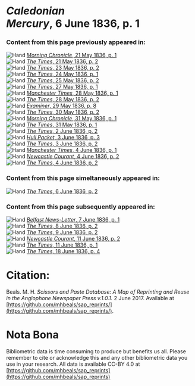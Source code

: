 # *Caledonian Mercury*, 6 June 1836, p. 1  
  
### Content from this page previously appeared in:  
![Hand](http://scissorsandpaste.net/wp-content/uploads/2017/06/smallhandpointer.png) [*Morning Chronicle*, 21 May 1836, p. 1](https://mhbeals.github.io/sap_html/Morning-Chronicle/Morning-Chronicle-21-May-1836-p-1)  
![Hand](http://scissorsandpaste.net/wp-content/uploads/2017/06/smallhandpointer.png) [*The Times*, 21 May 1836, p. 2](https://mhbeals.github.io/sap_html/The-Times/The-Times-21-May-1836-p-2)  
![Hand](http://scissorsandpaste.net/wp-content/uploads/2017/06/smallhandpointer.png) [*The Times*, 23 May 1836, p. 2](https://mhbeals.github.io/sap_html/The-Times/The-Times-23-May-1836-p-2)  
![Hand](http://scissorsandpaste.net/wp-content/uploads/2017/06/smallhandpointer.png) [*The Times*, 24 May 1836, p. 1](https://mhbeals.github.io/sap_html/The-Times/The-Times-24-May-1836-p-1)  
![Hand](http://scissorsandpaste.net/wp-content/uploads/2017/06/smallhandpointer.png) [*The Times*, 25 May 1836, p. 2](https://mhbeals.github.io/sap_html/The-Times/The-Times-25-May-1836-p-2)  
![Hand](http://scissorsandpaste.net/wp-content/uploads/2017/06/smallhandpointer.png) [*The Times*, 27 May 1836, p. 1](https://mhbeals.github.io/sap_html/The-Times/The-Times-27-May-1836-p-1)  
![Hand](http://scissorsandpaste.net/wp-content/uploads/2017/06/smallhandpointer.png) [*Manchester Times*, 28 May 1836, p. 1](https://mhbeals.github.io/sap_html/Manchester-Times/Manchester-Times-28-May-1836-p-1)  
![Hand](http://scissorsandpaste.net/wp-content/uploads/2017/06/smallhandpointer.png) [*The Times*, 28 May 1836, p. 2](https://mhbeals.github.io/sap_html/The-Times/The-Times-28-May-1836-p-2)  
![Hand](http://scissorsandpaste.net/wp-content/uploads/2017/06/smallhandpointer.png) [*Examiner*, 29 May 1836, p. 8](https://mhbeals.github.io/sap_html/Examiner/Examiner-29-May-1836-p-8)  
![Hand](http://scissorsandpaste.net/wp-content/uploads/2017/06/smallhandpointer.png) [*The Times*, 30 May 1836, p. 2](https://mhbeals.github.io/sap_html/The-Times/The-Times-30-May-1836-p-2)  
![Hand](http://scissorsandpaste.net/wp-content/uploads/2017/06/smallhandpointer.png) [*Morning Chronicle*, 31 May 1836, p. 1](https://mhbeals.github.io/sap_html/Morning-Chronicle/Morning-Chronicle-31-May-1836-p-1)  
![Hand](http://scissorsandpaste.net/wp-content/uploads/2017/06/smallhandpointer.png) [*The Times*, 31 May 1836, p. 1](https://mhbeals.github.io/sap_html/The-Times/The-Times-31-May-1836-p-1)  
![Hand](http://scissorsandpaste.net/wp-content/uploads/2017/06/smallhandpointer.png) [*The Times*, 2 June 1836, p. 2](https://mhbeals.github.io/sap_html/The-Times/The-Times-2-June-1836-p-2)  
![Hand](http://scissorsandpaste.net/wp-content/uploads/2017/06/smallhandpointer.png) [*Hull Packet*, 3 June 1836, p. 3](https://mhbeals.github.io/sap_html/Hull-Packet/Hull-Packet-3-June-1836-p-3)  
![Hand](http://scissorsandpaste.net/wp-content/uploads/2017/06/smallhandpointer.png) [*The Times*, 3 June 1836, p. 2](https://mhbeals.github.io/sap_html/The-Times/The-Times-3-June-1836-p-2)  
![Hand](http://scissorsandpaste.net/wp-content/uploads/2017/06/smallhandpointer.png) [*Manchester Times*, 4 June 1836, p. 1](https://mhbeals.github.io/sap_html/Manchester-Times/Manchester-Times-4-June-1836-p-1)  
![Hand](http://scissorsandpaste.net/wp-content/uploads/2017/06/smallhandpointer.png) [*Newcastle Courant*, 4 June 1836, p. 2](https://mhbeals.github.io/sap_html/Newcastle-Courant/Newcastle-Courant-4-June-1836-p-2)  
![Hand](http://scissorsandpaste.net/wp-content/uploads/2017/06/smallhandpointer.png) [*The Times*, 4 June 1836, p. 2](https://mhbeals.github.io/sap_html/The-Times/The-Times-4-June-1836-p-2)  
  
### Content from this page simeltaneously appeared in:  
![Hand](http://scissorsandpaste.net/wp-content/uploads/2017/06/smallhandpointer.png) [*The Times*, 6 June 1836, p. 2](https://mhbeals.github.io/sap_html/The-Times/The-Times-6-June-1836-p-2)  
  
### Content from this page subsequently appeared in:  
![Hand](http://scissorsandpaste.net/wp-content/uploads/2017/06/smallhandpointer.png) [*Belfast News-Letter*, 7 June 1836, p. 1](https://mhbeals.github.io/sap_html/Belfast-News-Letter/Belfast-News-Letter-7-June-1836-p-1)  
![Hand](http://scissorsandpaste.net/wp-content/uploads/2017/06/smallhandpointer.png) [*The Times*, 8 June 1836, p. 2](https://mhbeals.github.io/sap_html/The-Times/The-Times-8-June-1836-p-2)  
![Hand](http://scissorsandpaste.net/wp-content/uploads/2017/06/smallhandpointer.png) [*The Times*, 9 June 1836, p. 2](https://mhbeals.github.io/sap_html/The-Times/The-Times-9-June-1836-p-2)  
![Hand](http://scissorsandpaste.net/wp-content/uploads/2017/06/smallhandpointer.png) [*Newcastle Courant*, 11 June 1836, p. 2](https://mhbeals.github.io/sap_html/Newcastle-Courant/Newcastle-Courant-11-June-1836-p-2)  
![Hand](http://scissorsandpaste.net/wp-content/uploads/2017/06/smallhandpointer.png) [*The Times*, 11 June 1836, p. 1](https://mhbeals.github.io/sap_html/The-Times/The-Times-11-June-1836-p-1)  
![Hand](http://scissorsandpaste.net/wp-content/uploads/2017/06/smallhandpointer.png) [*The Times*, 18 June 1836, p. 4](https://mhbeals.github.io/sap_html/The-Times/The-Times-18-June-1836-p-4)  


# Citation: 

Beals. M. H. *Scissors and Paste Database: A Map of Reprinting and Reuse in the Anglophone Newspaper Press v.1.0.1.* 2 June 2017. Available at [https://github.com/mhbeals/sap_reprints/](https://github.com/mhbeals/sap_reprints/). 

# Nota Bona

Bibliometric data is time consuming to produce but benefits us all. Please remember to cite or acknowledge this and any other bibliometric data you use in your research. All data is available CC-BY 4.0 at [https://github.com/mhbeals/sap_reprints](https://github.com/mhbeals/sap_reprints)